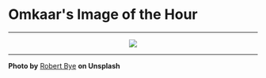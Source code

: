 # Omkaar's Image of the Hour

---

<div align="center">

<a href="https://unsplash.com/photos/a-pen-tablet-and-phone-on-a-desk-j60Nt3ZvtFI">
  <img src="https://images.unsplash.com/photo-1752867942884-e58115c2cc52?crop=entropy&cs=tinysrgb&fit=max&fm=jpg&ixid=M3w3NjA2Nzh8MHwxfHJhbmRvbXx8fHx8fHx8fDE3NTUwOTcyMDB8&ixlib=rb-4.1.0&q=80&w=1080" style="max-width:100%; height:auto;">
</a>



</div>

---

**Photo by** [Robert Bye](https://unsplash.com/@robertbye) **on Unsplash**
